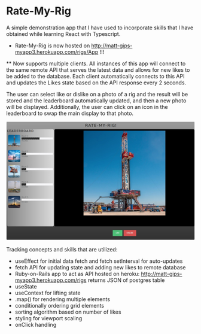 # Rate-My-Rig
A simple demonstration app that I have used to incorporate skills that I have obtained while learning React with Typescript. 

* Rate-My-Rig is now hosted on http://matt-gips-myapp3.herokuapp.com/rigs/App !!!

** Now supports multiple clients. All instances of this app will connect to the same remote API that serves the latest data and allows for new likes to be added to the database. Each client automatically connects to this API and updates the Likes state based on the API response every 2 seconds. 

The user can select like or dislike on a photo of a rig and the result will be stored and the leaderboard automatically updated, and then a new photo will be displayed. Additionally, the user can click on an icon in the leaderboard to swap the main display to that photo.

![alt text](https://github.com/msg558/rate-my-rig2/blob/main/public/Photos/RMR.jpg?raw=true)

Tracking concepts and skills that are utilized:
* useEffect for initial data fetch and fetch setInterval for auto-updates
* fetch API for updating state and adding new likes to remote database
* Ruby-on-Rails app to act as API hosted on heroku: http://matt-gips-myapp3.herokuapp.com/rigs returns JSON of postgres table
* useState
* useContext for lifting state
* .map() for rendering multiple elements
* conditionally ordering grid elements
* sorting algorithm based on number of likes
* styling for viewport scaling
* onClick handling
